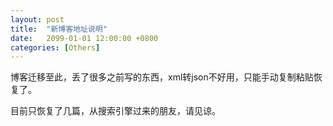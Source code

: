 ```yaml
---
layout: post
title:  "新博客地址说明"
date:   2099-01-01 12:00:00 +0800
categories: [Others]
---
```


博客迁移至此，丢了很多之前写的东西，xml转json不好用，只能手动复制粘贴恢复了。

目前只恢复了几篇，从搜索引擎过来的朋友，请见谅。